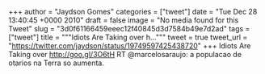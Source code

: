 
+++
author = "Jaydson Gomes"
categories = ["tweet"]
date = "Tue Dec 28 13:40:45 +0000 2010"
draft = false
image = "No media found for this Tweet"
slug = "3d0f61166459eeec12f40845d3d7584b49e7d2ad"
tags = ["tweet"]
title = """Idiots Are Taking over  h..."""
tweet = true
tweet_url = "https://twitter.com/jaydson/status/19749597425438720"
+++
Idiots Are Taking over  http://goo.gl/3O6tH RT @marcelosaraujo: a populacao de otarios na Terra so aumenta.
